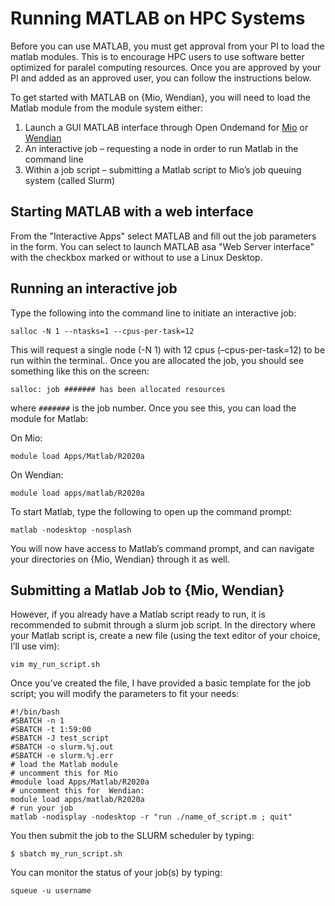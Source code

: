 # Running MATLAB on HPC Systems
 
Before you can use MATLAB, you must get approval from your PI to load the matlab modules. This is to encourage HPC users to use software better optimized for paralel computing resources. Once you are approved by your PI and added as an approved user, you can follow the instructions below.

To get started with MATLAB on {Mio, Wendian}, you will need to load the Matlab module from the module system either:

1. Launch a GUI MATLAB interface through Open Ondemand for [Mio](https://mio-ondemand.mines.edu) or [Wendian](https://wendian-ondemand.mines.edu)
2. An interactive job – requesting a node in order to run Matlab in the command line
3. Within a job script – submitting a Matlab script to Mio’s job queuing system (called Slurm)

## Starting MATLAB with a web interface

From the "Interactive Apps" select MATLAB and fill out the job parameters in the form. You can select to launch MATLAB asa "Web Server interface" with the checkbox marked or without to use a Linux Desktop.

## Running an interactive job
Type the following into the command line to initiate an interactive job:

```
salloc -N 1 --ntasks=1 --cpus-per-task=12
```

This will request a single node (-N 1) with 12 cpus (–cpus-per-task=12) to be run within the terminal.. Once you are allocated the job, you should see something like this on the screen:

```
salloc: job ####### has been allocated resources
```

where `#######` is the job number. Once you see this, you can load the module for Matlab:

On Mio:

```
module load Apps/Matlab/R2020a
```

On Wendian:

```
module load apps/matlab/R2020a
```

To start Matlab, type the following to open up the command prompt:

```
matlab -nodesktop -nosplash
```
You will now have access to Matlab’s command prompt, and can navigate your directories on {Mio, Wendian} through it as well.

## Submitting a Matlab Job to {Mio, Wendian}
However, if you already have a Matlab script ready to run, it is recommended to submit through a slurm job script. In the directory where your Matlab script is, create a new file (using the text editor of your choice, I’ll use vim):

```
vim my_run_script.sh
```

Once you’ve created the file, I have provided a basic template for the job script; you will modify the parameters to fit your needs:

```
#!/bin/bash
#SBATCH -n 1
#SBATCH -t 1:59:00
#SBATCH -J test_script
#SBATCH -o slurm.%j.out
#SBATCH -e slurm.%j.err
# load the Matlab module
# uncomment this for Mio
#module load Apps/Matlab/R2020a
# uncomment this for  Wendian:
module load apps/matlab/R2020a
# run your job
matlab -nodisplay -nodesktop -r "run ./name_of_script.m ; quit"
```

You then submit the job to the SLURM scheduler by typing:

```
$ sbatch my_run_script.sh
```

You can monitor the status of your job(s) by typing:

```
squeue -u username
```
